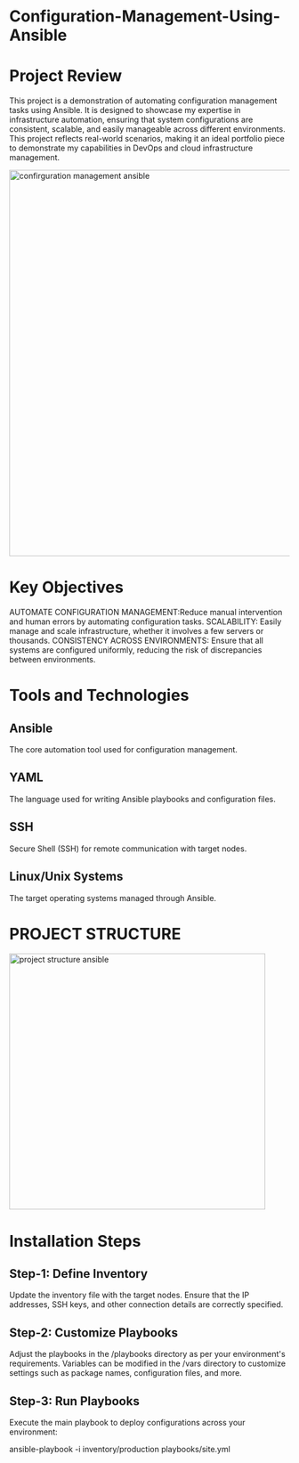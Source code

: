 # Configuration-Management-Using-Ansible

# Project Review
This project is a demonstration of automating configuration management tasks using Ansible. It is designed to showcase my expertise in infrastructure automation, ensuring that system configurations are consistent, scalable, and easily manageable across different environments. This project reflects real-world scenarios, making it an ideal portfolio piece to demonstrate my capabilities in DevOps and cloud infrastructure management.

<img width="694" alt="confirguration management ansible " src="https://github.com/user-attachments/assets/6663eea4-27fb-402b-91be-4a4a3a4e38e5" />

# Key Objectives
AUTOMATE CONFIGURATION MANAGEMENT:Reduce manual intervention and human errors by automating configuration tasks.
SCALABILITY: Easily manage and scale infrastructure, whether it involves a few servers or thousands.
CONSISTENCY ACROSS ENVIRONMENTS: Ensure that all systems are configured uniformly, reducing the risk of discrepancies between environments.

# Tools and Technologies
## Ansible
The core automation tool used for configuration management.
## YAML
 The language used for writing Ansible playbooks and configuration files.
## SSH
Secure Shell (SSH) for remote communication with target nodes.
## Linux/Unix Systems
The target operating systems managed through Ansible.
 # PROJECT STRUCTURE 
 <img width="460" alt="project structure ansible" src="https://github.com/user-attachments/assets/47c58c3d-8453-4fd5-a5db-de475c49b496" />

 # Installation Steps
 ## Step-1:  Define Inventory
Update the inventory file with the target nodes. Ensure that the IP addresses, SSH keys, and other connection details are correctly specified.

## Step-2: Customize Playbooks
Adjust the playbooks in the /playbooks directory as per your environment's requirements. Variables can be modified in the /vars directory to customize settings such as package names, configuration files, and more.

## Step-3: Run Playbooks
Execute the main playbook to deploy configurations across your environment:

ansible-playbook -i inventory/production playbooks/site.yml


